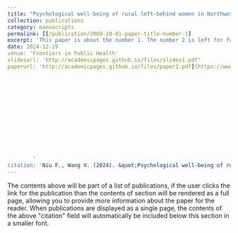 ```yaml
---
title: "Psychological well-being of rural left-behind women in Northwest China and its associated factors: a regional, population-based study"
collection: publications
category: manuscripts
permalink: [[/publication/2009-10-01-paper-title-number-1]        
excerpt: 'This paper is about the number 1. The number 2 is left for future work.'
date: 2024-12-19
venue: 'Frontiers in Public Health'
slidesurl: 'http://academicpages.github.io/files/slides1.pdf'
paperurl: 'http://academicpages.github.io/files/paper1.pdf](https://www.frontiersin.org/journals/public-health/articles/10.3389/fpubh.2024.1395996/full
        
        
        
        
        
        
        
        
        
        
        
        
        
        '
citation: 'Niu F., Wang X. (2024). &quot;Psychological well-being of rural left-behind women in Northwest China and its associated factors: a regional, population-based study.&quot; <i>Frontiers in Public Health</i>. 12(1).'
---
```


The contents above will be part of a list of publications, if the user clicks the link for the publication than the contents of section will be rendered as a full page, allowing you to provide more information about the paper for the reader. When publications are displayed as a single page, the contents of the above "citation" field will automatically be included below this section in a smaller font.
